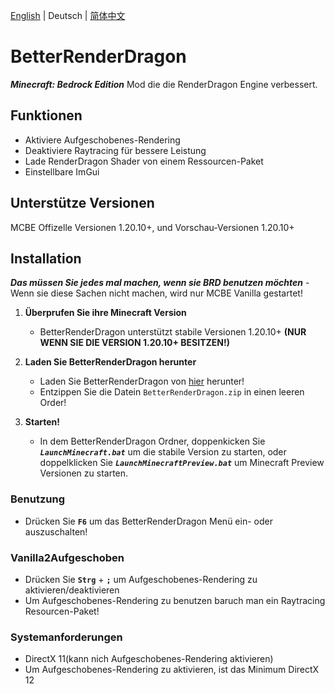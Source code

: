 
[English](README_US.md) | Deutsch | [简体中文](README.md)

# BetterRenderDragon

_**Minecraft: Bedrock Edition**_ Mod die die RenderDragon Engine verbessert.

## Funktionen

* Aktiviere Aufgeschobenes-Rendering
* Deaktiviere Raytracing für bessere Leistung
* Lade RenderDragon Shader von einem Ressourcen-Paket
* Einstellbare ImGui

## Unterstütze Versionen

MCBE Offizelle Versionen 1.20.10+, und Vorschau-Versionen 1.20.10+

## Installation

_**Das müssen Sie jedes mal machen, wenn sie BRD benutzen möchten**_
    - Wenn sie diese Sachen nicht machen, wird nur MCBE Vanilla gestartet!

1. **Überprufen Sie ihre Minecraft Version**
    - BetterRenderDragon unterstützt stabile Versionen 1.20.10+
    **(NUR WENN SIE DIE VERSION 1.20.10+ BESITZEN!)**

2. **Laden Sie BetterRenderDragon herunter**
    - Laden Sie BetterRenderDragon von [hier](https://github.com/ddf8196/BetterRenderDragon/releases/latest) herunter!
    - Entzippen Sie die Datein `BetterRenderDragon.zip` in einen leeren Order!

3. **Starten!**
    - In dem BetterRenderDragon Ordner, doppenkicken Sie _**`LaunchMinecraft.bat`**_ um die stabile Version zu starten, oder doppelklicken Sie _**`LaunchMinecraftPreview.bat`**_ um Minecraft Preview Versionen zu starten.

### Benutzung
* Drücken Sie **`F6`** um das BetterRenderDragon Menü ein- oder auszuschalten!

### Vanilla2Aufgeschoben
* Drücken Sie **`Strg`** + **`;`** um Aufgeschobenes-Rendering zu aktivieren/deaktivieren
* Um Aufgeschobenes-Rendering zu benutzen baruch man ein Raytracing Resourcen-Paket!

### Systemanforderungen
* DirectX 11(kann nich Aufgeschobenes-Rendering aktivieren)
* Um Aufgeschobenes-Rendering zu aktivieren, ist das Minimum DirectX 12
